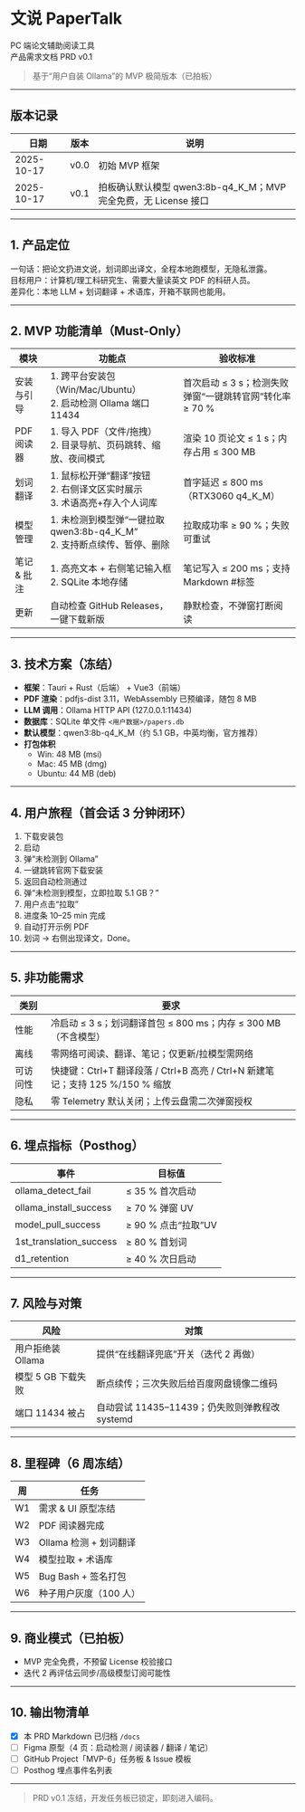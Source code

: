 # 文说 PaperTalk  
PC 端论文辅助阅读工具  
产品需求文档 PRD v0.1  
> 基于“用户自装 Ollama”的 MVP 极简版本（已拍板）

---

## 版本记录
| 日期 | 版本 | 说明 |
|---|---|---|
| 2025-10-17 | v0.0 | 初始 MVP 框架 |
| 2025-10-17 | v0.1 | 拍板确认默认模型 qwen3:8b-q4_K_M；MVP 完全免费，无 License 接口 |

---

## 1. 产品定位
一句话：把论文扔进文说，划词即出译文，全程本地跑模型，无隐私泄露。  
目标用户：计算机/理工科研究生、需要大量读英文 PDF 的科研人员。  
差异化：本地 LLM + 划词翻译 + 术语库，开箱不联网也能用。

---

## 2. MVP 功能清单（Must-Only）
| 模块 | 功能点 | 验收标准 |
|---|---|---|
| 安装与引导 | 1. 跨平台安装包（Win/Mac/Ubuntu）<br>2. 启动检测 Ollama 端口 11434 | 首次启动 ≤ 3 s；检测失败弹窗“一键跳转官网”转化率 ≥ 70 % |
| PDF 阅读器 | 1. 导入 PDF（文件/拖拽）<br>2. 目录导航、页码跳转、缩放、夜间模式 | 渲染 10 页论文 ≤ 1 s；内存占用 ≤ 300 MB |
| 划词翻译 | 1. 鼠标松开弹“翻译”按钮<br>2. 右侧译文区实时展示<br>3. 术语高亮+存入个人词库 | 首字延迟 ≤ 800 ms（RTX3060 q4_K_M） |
| 模型管理 | 1. 未检测到模型弹“一键拉取 qwen3:8b-q4_K_M”<br>2. 支持断点续传、暂停、删除 | 拉取成功率 ≥ 90 %；失败可重试 |
| 笔记 & 批注 | 1. 高亮文本 + 右侧笔记输入框<br>2. SQLite 本地存储 | 笔记写入 ≤ 200 ms；支持 Markdown #标签 |
| 更新 | 自动检查 GitHub Releases，一键下载新版 | 静默检查，不弹窗打断阅读 |

---

## 3. 技术方案（冻结）
- **框架**：Tauri + Rust（后端） + Vue3（前端）  
- **PDF 渲染**：pdfjs-dist 3.11，WebAssembly 已预编译，随包 8 MB  
- **LLM 调用**：Ollama HTTP API (127.0.0.1:11434)  
- **数据库**：SQLite 单文件 `<用户数据>/papers.db`  
- **默认模型**：qwen3:8b-q4_K_M（约 5.1 GB，中英均衡，官方推荐）  
- **打包体积**  
  - Win: 48 MB (msi)  
  - Mac: 45 MB (dmg)  
  - Ubuntu: 44 MB (deb)

---

## 4. 用户旅程（首会话 3 分钟闭环）
1. 下载安装包  
2. 启动  
3. 弹“未检测到 Ollama”  
4. 一键跳转官网下载安装  
5. 返回自动检测通过  
6. 弹“未检测到模型，立即拉取 5.1 GB？”  
7. 用户点击“拉取”  
8. 进度条 10–25 min 完成  
9. 自动打开示例 PDF  
10. 划词 → 右侧出现译文，Done。

---

## 5. 非功能需求
| 类别 | 要求 |
|---|---|
| 性能 | 冷启动 ≤ 3 s；划词翻译首包 ≤ 800 ms；内存 ≤ 300 MB（不含模型） |
| 离线 | 零网络可阅读、翻译、笔记；仅更新/拉模型需网络 |
| 可访问性 | 快捷键：Ctrl+T 翻译段落 / Ctrl+B 高亮 / Ctrl+N 新建笔记；支持 125 %/150 % 缩放 |
| 隐私 | 零 Telemetry 默认关闭；上传云盘需二次弹窗授权 |

---

## 6. 埋点指标（Posthog）
| 事件 | 目标值 |
|---|---|
| ollama_detect_fail | ≤ 35 % 首次启动 |
| ollama_install_success | ≥ 70 % 弹窗 UV |
| model_pull_success | ≥ 90 % 点击“拉取”UV |
| 1st_translation_success | ≥ 80 % 首划词 |
| d1_retention | ≥ 40 % 次日启动 |

---

## 7. 风险与对策
| 风险 | 对策 |
|---|---|
| 用户拒绝装 Ollama | 提供“在线翻译兜底”开关（迭代 2 再做） |
| 模型 5 GB 下载失败 | 断点续传；三次失败后给百度网盘镜像二维码 |
| 端口 11434 被占 | 自动尝试 11435–11439；仍失败则弹教程改 systemd |

---

## 8. 里程碑（6 周冻结）
| 周 | 任务 |
|---|----|
| W1 | 需求 & UI 原型冻结 |
| W2 | PDF 阅读器完成 |
| W3 | Ollama 检测 + 划词翻译 |
| W4 | 模型拉取 + 术语库 |
| W5 | Bug Bash + 签名打包 |
| W6 | 种子用户灰度（100 人） |

---

## 9. 商业模式（已拍板）
- MVP 完全免费，不预留 License 校验接口  
- 迭代 2 再评估云同步/高级模型订阅可能性

---

## 10. 输出物清单
- [x] 本 PRD Markdown 已归档 `/docs`  
- [ ] Figma 原型（4 页：启动检测 / 阅读器 / 翻译 / 笔记）  
- [ ] GitHub Project「MVP-6」任务板 & Issue 模板  
- [ ] Posthog 埋点事件名列表

---

> PRD v0.1 冻结，开发任务板已锁定，即刻进入编码。